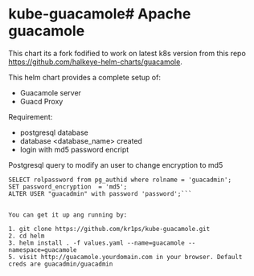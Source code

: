 # kube-guacamole# Apache guacamole

This chart its a fork fodified to work on latest k8s version from this repo https://github.com/halkeye-helm-charts/guacamole.

This helm chart provides a complete setup of:

- Guacamole server
- Guacd Proxy


Requirement:

- postgresql database
- database <database_name> created
- login with md5 password encript

Postgresql query to modify an user to change encryption to md5

```SHOW password_encryption;
SELECT rolpassword from pg_authid where rolname = 'guacadmin';
SET password_encryption  = 'md5';
ALTER USER "guacadmin" with password 'password';```


You can get it up ang running by:

1. git clone https://github.com/kr1ps/kube-guacamole.git
2. cd helm
3. helm install . -f values.yaml --name=guacamole --namespace=guacamole
5. visit http://guacamole.yourdomain.com in your browser. Default creds are guacadmin/guacadmin
